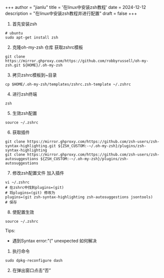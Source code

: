 +++
author = "jianlu"
title = '在linux中安装zsh教程'
date = 2024-12-12
description = "在linux中安装zsh教程并进行配置"
draft = false
+++

1. 首先安装zsh
```shell
# ubuntu 
sudo apt-get install zsh
```

2. 克隆oh-my-zsh 仓库 获取zshrc模板
```shell
git clone https://mirror.ghproxy.com/https://github.com/robbyrussell/oh-my-zsh.git ${HOME}/.oh-my-zsh
```

3. 拷贝zshrc模板到~目录
```shell
cp $HOME/.oh-my-zsh/templates/zshrc.zsh-template ~/.zshrc
```

4. 进行zsh终端
```shell 
zsh
```

5. 生效zsh配置
```shell
source ~/.zshrc
```

6. 获取插件
```shell
git clone https://mirror.ghproxy.com/https://github.com/zsh-users/zsh-syntax-highlighting.git ${ZSH_CUSTOM:-~/.oh-my-zsh}/plugins/zsh-syntax-highlighting
git clone https://mirror.ghproxy.com/https://github.com/zsh-users/zsh-autosuggestions ${ZSH_CUSTOM:-~/.oh-my-zsh}/plugins/zsh-autosuggestions
```

7. 修改zsh配置文件 加入插件
```shell
vi ~/.zshrc
# 在zshrc中找到plugins=(git)
# 将plugins=(git) 修改为
plugins=(git zsh-syntax-highlighting zsh-autosuggestions jsontools)
# 保存 
```

8. 使配置生效
```shell
source ~/.zshrc
```

Tips:

* 遇到Syntax error:"(" unexpected 如何解决

1. 执行命令
```shell
sudo dpkg-reconfigure dash
```

2. 在弹出窗口点击“否”


